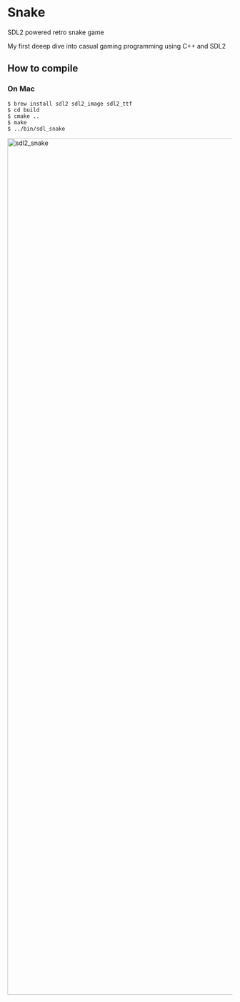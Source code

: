 # Snake
SDL2 powered retro snake game

My first deeep dive into casual gaming programming using C++ and SDL2

## How to compile

### On Mac

```
$ brew install sdl2 sdl2_image sdl2_ttf
$ cd build
$ cmake ..
$ make
$ ../bin/sdl_snake
```


<img width="1919" alt="sdl2_snake" src="https://cloud.githubusercontent.com/assets/386629/14940468/89d223e0-0f2b-11e6-9ad4-2401dacede20.png">
